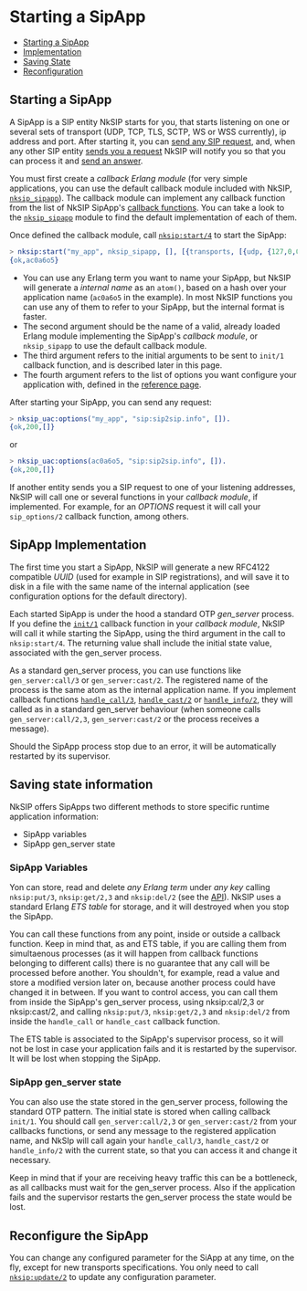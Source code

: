 # Starting a SipApp

* [Starting a SipApp](#starting-a-sipapp)
* [Implementation](#sipapp-implementation)
* [Saving State](#saving-state-information)
* [Reconfiguration](#reconfigure-the-sipapp)


## Starting a SipApp
A SipApp is a SIP entity NkSIP starts for you, that starts listening on one or several sets of transport (UDP, TCP, TLS, SCTP, WS or WSS currently), ip address and port. After starting it, you can [send any SIP request](sending_requests.md), and, when any other SIP entity [sends you a request](receiving_requests.md) NkSIP will notify you so that you can process it and [send an answer](sending_responses.md).

You must first create a _callback Erlang module_ (for very simple applications, you can use the default callback module included with NkSIP, [`nksip_sipapp`](../../src/nksip_sipapp.erl)). The callback module can implement any callback function from the list of NkSIP SipApp's [callback functions](../reference/callback_functions.md). You can take a look to the [`nksip_sipapp`](../../src/nksip_sipapp.erl) module to find the default implementation of each of them.

Once defined the callback module, call [`nksip:start/4`](../../src/nksip.erl) to start the SipApp:
```erlang
> nksip:start("my_app", nksip_sipapp, [], [{transports, [{udp, {127,0,0,1}, 5060}]}]).
{ok,ac0a6o5}
```

* You can use any Erlang term you want to name your SipApp, but NkSIP will generate a _internal name_ as an `atom()`, based on a hash over your application name (`ac0a6o5` in the example). In most NkSIP functions you can use any of them to refer to your SipApp, but the internal format is faster.
* The second argument should be the name of a valid, already loaded Erlang module implementing the SipApp's _callback module_, or `nksip_sipapp` to use the default callback module.
* The third argument refers to the initial arguments to be sent to `init/1` callback function, and is described later in this page.
* The fourth argument refers to the list of options you want configure your application with, defined in the [reference page](../reference/configuration.md).

After starting your SipApp, you can send any request:
```erlang
> nksip_uac:options("my_app", "sip:sip2sip.info", []).
{ok,200,[]}
```

or 

```erlang
> nksip_uac:options(ac0a6o5, "sip:sip2sip.info", []).
{ok,200,[]}
```

If another entity sends you a SIP request to one of your listening addresses, NkSIP will call one or several functions in your _callback module_, if implemented. For example, for an _OPTIONS_ request it will call your `sip_options/2` callback function, among others.


## SipApp Implementation

The first time you start a SipApp, NkSIP will generate a new RFC4122 compatible _UUID_ (used for example in SIP registrations), and will save it to disk in a file with the same name of the internal application (see configuration options for the default directory).

Each started SipApp is under the hood a standard OTP _gen\_server_ process. If you define the [`init/1`](../reference/callback_functions.md#init1) callback function in your _callback module_, NkSIP will call it while starting the SipApp, using the third argument in the call to `nksip:start/4`. The returning value shall include the initial state value, associated with the gen_server process.

As a standard gen_server process, you can use functions like `gen_server:call/3` or `gen_server:cast/2`. The registered name of the process is the same atom as the internal application name. If you implement callback functions [`handle_call/3`](../reference/callback_functions.md#handle_call3), [`handle_cast/2`](../reference/callback_functions.md#handle_cast2) or [`handle_info/2`](../reference/callback_functions.md#handle_info2), they will called as in a standard gen_server behaviour (when someone calls `gen_server:call/2,3`, `gen_server:cast/2` or the process receives a message).

Should the SipApp process stop due to an error, it will be automatically restarted by its supervisor.


## Saving state information

NkSIP offers SipApps two different methods to store specific runtime application information:
* SipApp variables
* SipApp gen_server state

### SipApp Variables
Yon can store, read and delete _any Erlang term_ under _any key_ calling `nksip:put/3`, `nksip:get/2,3` and `nksip:del/2` (see the [API](../README.md#3-api)). NkSIP uses a standard Erlang _ETS table_ for storage, and it will destroyed when you stop the SipApp.

You can call these functions from any point, inside or outside a callback function. Keep in mind that, as and ETS table, if you are calling them from simultaenous processes (as it will happen from callback functions belonging to different calls) there is no guarantee that any call will be processed before another. You shouldn't, for example, read a value and store a modified version later on, because another process could have changed it in between. If you want to control access, you can call them from inside the SipApp's gen_server process, using nksip:cal/2,3 or nksip:cast/2, and calling `nksip:put/3`, `nksip:get/2,3` and `nksip:del/2` from inside the `handle_call` or `handle_cast` callback function.

The ETS table is associated to the SipApp's supervisor process, so it will not be lost in case your application fails and it is restarted by the supervisor. It will be lost when stopping the SipApp.


### SipApp gen_server state
You can also use the state stored in the gen_server process, following the standard OTP pattern. The initial state is stored when calling callback `init/1`. You should call `gen_server:call/2,3` or `gen_server:cast/2` from your callbacks functions, or send any message to the registered application name, and NkSIp will call again your `handle_call/3`, `handle_cast/2` or `handle_info/2` with the current state, so that you can access it and change it necessary.

Keep in mind that if your are receiving heavy traffic this can be a bottleneck, as all callbacks must wait for the gen_server process. Also if the application fails and the supervisor restarts the gen_server process the state would be lost.


## Reconfigure the SipApp
You can change any configured parameter for the SiApp at any time, on the fly, except for new transports specifications. You only need to call [`nksip:update/2`](../reference/sipapp_api.md#update2) to update any configuration parameter.
